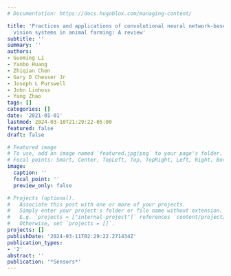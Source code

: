 ```yaml
---
# Documentation: https://docs.hugoblox.com/managing-content/

title: 'Practices and applications of convolutional neural network-based computer
  vision systems in animal farming: A review'
subtitle: ''
summary: ''
authors:
- Guoming Li
- Yanbo Huang
- Zhiqian Chen
- Gary D Chesser Jr
- Joseph L Purswell
- John Linhoss
- Yang Zhao
tags: []
categories: []
date: '2021-01-01'
lastmod: 2024-03-10T21:29:22-05:00
featured: false
draft: false

# Featured image
# To use, add an image named `featured.jpg/png` to your page's folder.
# Focal points: Smart, Center, TopLeft, Top, TopRight, Left, Right, BottomLeft, Bottom, BottomRight.
image:
  caption: ''
  focal_point: ''
  preview_only: false

# Projects (optional).
#   Associate this post with one or more of your projects.
#   Simply enter your project's folder or file name without extension.
#   E.g. `projects = ["internal-project"]` references `content/project/deep-learning/index.md`.
#   Otherwise, set `projects = []`.
projects: []
publishDate: '2024-03-11T02:29:22.271434Z'
publication_types:
- '2'
abstract: ''
publication: '*Sensors*'
---
```

